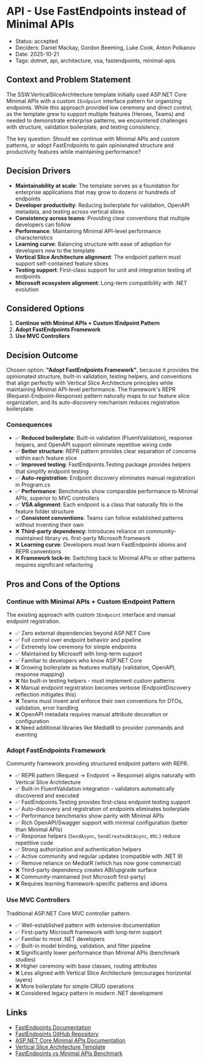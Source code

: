 # API - Use FastEndpoints instead of Minimal APIs

- Status: accepted
- Deciders: Daniel Mackay, Gordon Beeming, Luke Cook, Anton Polkanov
- Date: 2025-10-21
- Tags: dotnet, api, architecture, vsa, fastendpoints, minimal-apis

## Context and Problem Statement

The SSW.VerticalSliceArchitecture template initially used ASP.NET Core Minimal APIs with a custom `IEndpoint` interface pattern for organizing endpoints. While this approach provided low ceremony and direct control, as the template grew to support multiple features (Heroes, Teams) and needed to demonstrate enterprise patterns, we encountered challenges with structure, validation boilerplate, and testing consistency.

The key question: Should we continue with Minimal APIs and custom patterns, or adopt FastEndpoints to gain opinionated structure and productivity features while maintaining performance?

## Decision Drivers

- **Maintainability at scale**: The template serves as a foundation for enterprise applications that may grow to dozens or hundreds of endpoints
- **Developer productivity**: Reducing boilerplate for validation, OpenAPI metadata, and testing across vertical slices
- **Consistency across teams**: Providing clear conventions that multiple developers can follow
- **Performance**: Maintaining Minimal API-level performance characteristics
- **Learning curve**: Balancing structure with ease of adoption for developers new to the template
- **Vertical Slice Architecture alignment**: The endpoint pattern must support self-contained feature slices
- **Testing support**: First-class support for unit and integration testing of endpoints
- **Microsoft ecosystem alignment**: Long-term compatibility with .NET evolution

## Considered Options

1. **Continue with Minimal APIs + Custom IEndpoint Pattern**
2. **Adopt FastEndpoints Framework**
3. **Use MVC Controllers**

## Decision Outcome

Chosen option: **"Adopt FastEndpoints Framework"**, because it provides the opinionated structure, built-in validation, testing helpers, and conventions that align perfectly with Vertical Slice Architecture principles while maintaining Minimal API-level performance. The framework's REPR (Request-Endpoint-Response) pattern naturally maps to our feature slice organization, and its auto-discovery mechanism reduces registration boilerplate.

### Consequences

- ✅ **Reduced boilerplate**: Built-in validation (FluentValidation), response helpers, and OpenAPI support eliminate repetitive wiring code
- ✅ **Better structure**: REPR pattern provides clear separation of concerns within each feature slice
- ✅ **Improved testing**: FastEndpoints.Testing package provides helpers that simplify endpoint testing
- ✅ **Auto-registration**: Endpoint discovery eliminates manual registration in Program.cs
- ✅ **Performance**: Benchmarks show comparable performance to Minimal APIs, superior to MVC controllers
- ✅ **VSA alignment**: Each endpoint is a class that naturally fits in the feature folder structure
- ✅ **Consistent conventions**: Teams can follow established patterns without inventing their own
- ❌ **Third-party dependency**: Introduces reliance on community-maintained library vs. first-party Microsoft framework
- ❌ **Learning curve**: Developers must learn FastEndpoints idioms and REPR conventions
- ❌ **Framework lock-in**: Switching back to Minimal APIs or other patterns requires significant refactoring

## Pros and Cons of the Options

### Continue with Minimal APIs + Custom IEndpoint Pattern

The existing approach with custom `IEndpoint` interface and manual endpoint registration.

- ✅ Zero external dependencies beyond ASP.NET Core
- ✅ Full control over endpoint behavior and pipeline
- ✅ Extremely low ceremony for simple endpoints
- ✅ Maintained by Microsoft with long-term support
- ✅ Familiar to developers who know ASP.NET Core
- ❌ Growing boilerplate as features multiply (validation, OpenAPI, response mapping)
- ❌ No built-in testing helpers - must implement custom patterns
- ❌ Manual endpoint registration becomes verbose (EndpointDiscovery reflection mitigates this)
- ❌ Teams must invent and enforce their own conventions for DTOs, validation, error handling
- ❌ OpenAPI metadata requires manual attribute decoration or configuration
- ❌ Need additional libraries like MediatR to provider commands and eventing

### Adopt FastEndpoints Framework

Community framework providing structured endpoint pattern with REPR.

- ✅ REPR pattern (Request → Endpoint → Response) aligns naturally with Vertical Slice Architecture
- ✅ Built-in FluentValidation integration - validators automatically discovered and executed
- ✅ FastEndpoints.Testing provides first-class endpoint testing support
- ✅ Auto-discovery and registration of endpoints eliminates boilerplate
- ✅ Performance benchmarks show parity with Minimal APIs
- ✅ Rich OpenAPI/Swagger support with minimal configuration (better than Minimal APIs)
- ✅ Response helpers (`SendAsync`, `SendCreatedAtAsync`, etc.) reduce repetitive code
- ✅ Strong authorization and authentication helpers
- ✅ Active community and regular updates (compatible with .NET 9)
- ✅ Remove reliance on MediatR (which has now gone commercial)
- ❌ Third-party dependency creates ABI/upgrade surface
- ❌ Community-maintained (not Microsoft first-party)
- ❌ Requires learning framework-specific patterns and idioms

### Use MVC Controllers

Traditional ASP.NET Core MVC controller pattern.

- ✅ Well-established pattern with extensive documentation
- ✅ First-party Microsoft framework with long-term support
- ✅ Familiar to most .NET developers
- ✅ Built-in model binding, validation, and filter pipeline
- ❌ Significantly lower performance than Minimal APIs (benchmark studies)
- ❌ Higher ceremony with base classes, routing attributes
- ❌ Less aligned with Vertical Slice Architecture (encourages horizontal layers)
- ❌ More boilerplate for simple CRUD operations
- ❌ Considered legacy pattern in modern .NET development

## Links

- [FastEndpoints Documentation](https://fast-endpoints.com/)
- [FastEndpoints GitHub Repository](https://github.com/FastEndpoints/FastEndpoints)
- [ASP.NET Core Minimal APIs Documentation](https://learn.microsoft.com/en-us/aspnet/core/fundamentals/minimal-apis)
- [Vertical Slice Architecture Template](https://github.com/SSWConsulting/SSW.VerticalSliceArchitecture)
- [FastEndpoints vs Minimal APIs Benchmark](https://fast-endpoints.com/benchmarks)
